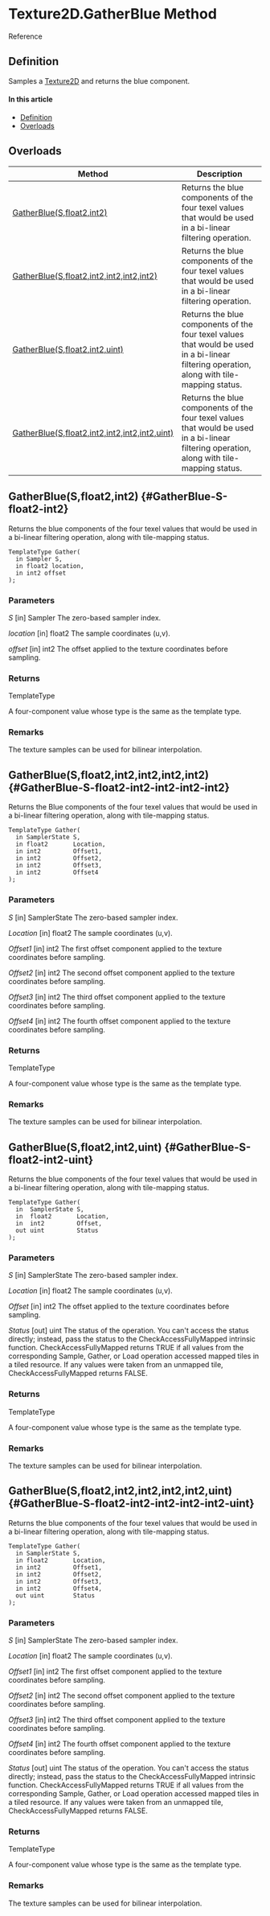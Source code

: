 # Texture2D.GatherBlue Method

Reference

## Definition

Samples a [Texture2D](#Texture2D.md) and returns the blue component.

#### In this article

*  [Definition](#definition)
*  [Overloads](#overloads)

## Overloads

| Method | Description |
| ------ | ----------- |
| [GatherBlue(S,float2,int2)](#GatherBlue-S-float2-int2) | Returns the blue components of the four texel values that would be used in a bi-linear filtering operation. |
| [GatherBlue(S,float2,int2,int2,int2,int2)](#GatherBlue-S-float2-int2-int2-int2-int2) | Returns the blue components of the four texel values that would be used in a bi-linear filtering operation. |
| [GatherBlue(S,float2,int2,uint)](#GatherBlue-S-float2-int2-uint) | Returns the blue components of the four texel values that would be used in a bi-linear filtering operation, along with tile-mapping status. |
| [GatherBlue(S,float2,int2,int2,int2,int2,uint)](#GatherBlue-S-float2-int2-int2-int2-int2-uint) | Returns the blue components of the four texel values that would be used in a bi-linear filtering operation, along with tile-mapping status. |

## GatherBlue(S,float2,int2) {#GatherBlue-S-float2-int2}

Returns the blue components of the four texel values that would be used in a bi-linear filtering operation, along with tile-mapping status.

```HLSL
TemplateType Gather(
  in Sampler S,
  in float2 location,
  in int2 offset
);
```

### Parameters
<i>S</i> [in] Sampler
The zero-based sampler index.

<i>location</i> [in] float2
The sample coordinates (u,v).

<i>offset</i> [in] int2
The offset applied to the texture coordinates before sampling.

### Returns
TemplateType

A four-component value whose type is the same as the template type.

### Remarks
The texture samples can be used for bilinear interpolation.

## GatherBlue(S,float2,int2,int2,int2,int2) {#GatherBlue-S-float2-int2-int2-int2-int2}

Returns the Blue components of the four texel values that would be used in a bi-linear filtering operation, along with tile-mapping status.

```HLSL
TemplateType Gather(
  in SamplerState S,
  in float2       Location,
  in int2         Offset1,
  in int2         Offset2,
  in int2         Offset3,
  in int2         Offset4
);
```

### Parameters
<i>S</i> [in] SamplerState
The zero-based sampler index.

<i>Location</i> [in] float2
The sample coordinates (u,v).

<i>Offset1</i> [in] int2
The first offset component applied to the texture coordinates before sampling.

<i>Offset2</i> [in] int2
The second offset component applied to the texture coordinates before sampling.

<i>Offset3</i> [in] int2
The third offset component applied to the texture coordinates before sampling.

<i>Offset4</i> [in] int2
The fourth offset component applied to the texture coordinates before sampling.

### Returns
TemplateType

A four-component value whose type is the same as the template type.

### Remarks
The texture samples can be used for bilinear interpolation.

## GatherBlue(S,float2,int2,uint) {#GatherBlue-S-float2-int2-uint}

Returns the blue components of the four texel values that would be used in a bi-linear filtering operation, along with tile-mapping status.

```HLSL
TemplateType Gather(
  in  SamplerState S,
  in  float2       Location,
  in  int2         Offset,
  out uint         Status
);
```

### Parameters
<i>S</i> [in] SamplerState
The zero-based sampler index.

<i>Location</i> [in] float2
The sample coordinates (u,v).

<i>Offset</i> [in] int2
The offset applied to the texture coordinates before sampling.

<i>Status</i> [out] uint
The status of the operation. You can't access the status directly; instead, pass the status to the CheckAccessFullyMapped intrinsic function. CheckAccessFullyMapped returns TRUE if all values from the corresponding Sample, Gather, or Load operation accessed mapped tiles in a tiled resource. If any values were taken from an unmapped tile, CheckAccessFullyMapped returns FALSE.

### Returns
TemplateType

A four-component value whose type is the same as the template type.

### Remarks
The texture samples can be used for bilinear interpolation.

## GatherBlue(S,float2,int2,int2,int2,int2,uint) {#GatherBlue-S-float2-int2-int2-int2-int2-uint}

Returns the blue components of the four texel values that would be used in a bi-linear filtering operation, along with tile-mapping status.

```HLSL
TemplateType Gather(
  in SamplerState S,
  in float2       Location,
  in int2         Offset1,
  in int2         Offset2,
  in int2         Offset3,
  in int2         Offset4,
  out uint        Status
);
```

### Parameters
<i>S</i> [in] SamplerState
The zero-based sampler index.

<i>Location</i> [in] float2
The sample coordinates (u,v).

<i>Offset1</i> [in] int2
The first offset component applied to the texture coordinates before sampling.

<i>Offset2</i> [in] int2
The second offset component applied to the texture coordinates before sampling.

<i>Offset3</i> [in] int2
The third offset component applied to the texture coordinates before sampling.

<i>Offset4</i> [in] int2
The fourth offset component applied to the texture coordinates before sampling.

<i>Status</i> [out] uint
The status of the operation. You can't access the status directly; instead, pass the status to the CheckAccessFullyMapped intrinsic function. CheckAccessFullyMapped returns TRUE if all values from the corresponding Sample, Gather, or Load operation accessed mapped tiles in a tiled resource. If any values were taken from an unmapped tile, CheckAccessFullyMapped returns FALSE.

### Returns
TemplateType

A four-component value whose type is the same as the template type.

### Remarks
The texture samples can be used for bilinear interpolation.